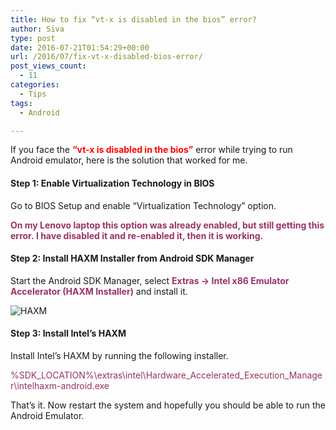 ```yaml
---
title: How to fix “vt-x is disabled in the bios” error?
author: Siva
type: post
date: 2016-07-21T01:54:29+00:00
url: /2016/07/fix-vt-x-disabled-bios-error/
post_views_count:
  - 11
categories:
  - Tips
tags:
  - Android

---
```

If you face the <span style="color: #ff0000;"><strong>&#8220;vt-x is disabled in the bios&#8221;</strong></span> error while trying to run Android emulator, here is the solution that worked for me.

#### Step 1: Enable Virtualization Technology in BIOS

Go to BIOS Setup and enable &#8220;Virtualization Technology&#8221; option.

<span style="color: #993366;"><strong>On my Lenovo laptop this option was already enabled, but still getting this error. I have disabled it and re-enabled it, then it is working.</strong></span>

#### Step 2: Install HAXM Installer from Android SDK Manager

Start the Android SDK Manager, select **<span style="color: #993366;">Extras -> Intel x86 Emulator Accelerator (HAXM Installer)</span>** and install it.

<img class="alignnone size-medium" src="/images/HAXM.png" alt="HAXM"  />

#### Step 3: Install Intel&#8217;s HAXM

Install Intel&#8217;s HAXM by running the following installer.

<span style="color: #993366;">%SDK_LOCATION%\extras\intel\Hardware_Accelerated_Execution_Manager\intelhaxm-android.exe</span>

That&#8217;s it. Now restart the system and hopefully you should be able to run the Android Emulator.
